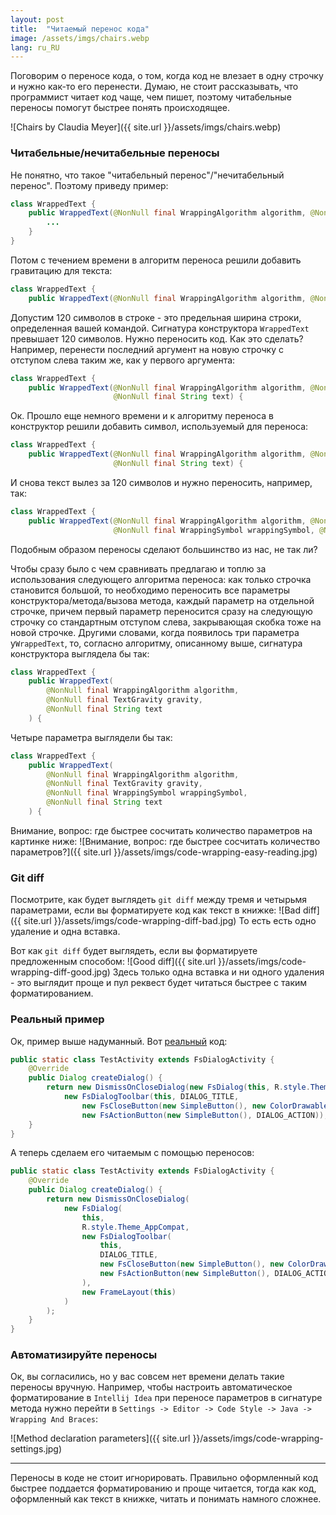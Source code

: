 ```yaml
---
layout: post
title:  "Читаемый перенос кода"
image: /assets/imgs/chairs.webp
lang: ru_RU
---
```


Поговорим о переносе кода, о том, когда код не влезает в одну строчку и нужно как-то его перенести. 
Думаю, не стоит рассказывать, что программист читает код чаще, чем пишет, поэтому читабельные переносы помогут 
быстрее понять происходящее. 

![Chairs by Claudia Meyer]({{ site.url }}/assets/imgs/chairs.webp)

### Читабельные/нечитабельные переносы
Не понятно, что такое "читабельный перенос"/"нечитабельный перенос". Поэтому приведу пример:
```java
class WrappedText {
    public WrappedText(@NonNull final WrappingAlgorithm algorithm, @NonNull final String text) {
        ...
    }
}
```
Потом с течением времени в алгоритм переноса решили добавить гравитацию для текста:
```java
class WrappedText {
    public WrappedText(@NonNull final WrappingAlgorithm algorithm, @NonNull final TextGravity gravity, @NonNull final String text) {
```
Допустим 120 символов в строке - это предельная ширина строки, определенная вашей командой. Сигнатура конструктора 
`WrappedText` превышает 120 символов. Нужно переносить код. Как это сделать? Например, перенести последний аргумент 
на новую строчку с отступом слева таким же, как у первого аргумента:
```java
class WrappedText {
    public WrappedText(@NonNull final WrappingAlgorithm algorithm, @NonNull final TextGravity gravity, 
                       @NonNull final String text) {
```
Ок. Прошло еще немного времени и к алгоритму переноса в конструктор решили добавить символ, используемый для переноса:
```java
class WrappedText {
    public WrappedText(@NonNull final WrappingAlgorithm algorithm, @NonNull final TextGravity gravity, @NonNull final WrappingSymbol wrappingSymbol, 
                       @NonNull final String text) {
```
И снова текст вылез за 120 символов и нужно переносить, например, так:
```java
class WrappedText {
    public WrappedText(@NonNull final WrappingAlgorithm algorithm, @NonNull final TextGravity gravity, 
                       @NonNull final WrappingSymbol wrappingSymbol, @NonNull final String text) {
```
Подобным образом переносы сделают большинство из нас, не так ли?

Чтобы сразу было с чем сравнивать предлагаю и топлю за использования следующего алгоритма переноса:
как только строчка становится большой, то необходимо переносить все параметры конструктора/метода/вызова метода, каждый 
параметр на отдельной строчке, причем первый параметр переносится сразу на следующую строчку со стандартным отступом
слева, закрывающая скобка тоже на новой строчке. Другими словами, когда появилось три параметра у`WrappedText`, то, 
согласно алгоритму, описанному выше, сигнатура конструктора выглядела бы так:
```java
class WrappedText {
    public WrappedText(
        @NonNull final WrappingAlgorithm algorithm, 
        @NonNull final TextGravity gravity, 
        @NonNull final String text
    ) {
```
Четыре параметра выглядели бы так:
```java
class WrappedText {
    public WrappedText(
        @NonNull final WrappingAlgorithm algorithm, 
        @NonNull final TextGravity gravity, 
        @NonNull final WrappingSymbol wrappingSymbol, 
        @NonNull final String text
    ) {
```

Внимание, вопрос: где быстрее сосчитать количество параметров на картинке ниже:
![Внимание, вопрос: где быстрее сосчитать количество параметров?]({{ site.url }}/assets/imgs/code-wrapping-easy-reading.jpg)

### Git diff
Посмотрите, как будет выглядеть `git diff` между тремя и четырьмя параметрами, если вы форматируете код как текст в 
книжке:
![Bad diff]({{ site.url }}/assets/imgs/code-wrapping-diff-bad.jpg)
То есть есть одно удаление и одна вставка.

Вот как `git diff` будет выглядеть, если вы форматируете предложенным способом:
![Good diff]({{ site.url }}/assets/imgs/code-wrapping-diff-good.jpg)
Здесь только одна вставка и ни одного удаления - это выглядит проще и пул реквест будет читаться быстрее с таким 
форматированием.


### Реальный пример
Ок, пример выше надуманный. Вот [реальный](https://github.com/nikialeksey/FullScreenDialog/blob/master/lib/src/androidTest/java/com/nikialeksey/fullscreendialog/DissmissOnCloseDialogTest.java#L40-L45) 
код:
```java
public static class TestActivity extends FsDialogActivity {
    @Override
    public Dialog createDialog() {
        return new DismissOnCloseDialog(new FsDialog(this, R.style.Theme_AppCompat,
            new FsDialogToolbar(this, DIALOG_TITLE,
                new FsCloseButton(new SimpleButton(), new ColorDrawable()),
                new FsActionButton(new SimpleButton(), DIALOG_ACTION)), new FrameLayout(this)));
    }
}
```
А теперь сделаем его читаемым с помощью переносов:
```java
public static class TestActivity extends FsDialogActivity {
    @Override
    public Dialog createDialog() {
        return new DismissOnCloseDialog(
            new FsDialog(
                this, 
                R.style.Theme_AppCompat,
                new FsDialogToolbar(
                    this, 
                    DIALOG_TITLE,
                    new FsCloseButton(new SimpleButton(), new ColorDrawable()),
                    new FsActionButton(new SimpleButton(), DIALOG_ACTION)
                ), 
                new FrameLayout(this)
            )
        );
    }
}
```

### Автоматизируйте переносы
Ок, вы согласились, но у вас совсем нет времени делать такие переносы вручную. Например, чтобы настроить автоматическое
форматирование в `Intellij Idea` при переносе параметров в сигнатуре метода нужно перейти в
`Settings -> Editor -> Code Style -> Java -> Wrapping And Braces`:

![Method declaration parameters]({{ site.url }}/assets/imgs/code-wrapping-settings.jpg)

---
Переносы в коде не стоит игнорировать. Правильно оформленный код быстрее поддается форматированию и проще читается, 
тогда как код, оформленный как текст в книжке, читать и понимать намного сложнее. 
